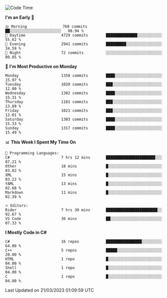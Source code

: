 <!--START_SECTION:waka-->
![Code Time](http://img.shields.io/badge/Code%20Time-997%20hrs%2010%20mins-blue)

**I'm an Early 🐤** 

```text
🌞 Morning                760 commits         ██░░░░░░░░░░░░░░░░░░░░░░░   08.94 % 
🌆 Daytime                4729 commits        ██████████████░░░░░░░░░░░   55.62 % 
🌃 Evening                2941 commits        █████████░░░░░░░░░░░░░░░░   34.59 % 
🌙 Night                  72 commits          ░░░░░░░░░░░░░░░░░░░░░░░░░   00.85 % 
```
📅 **I'm Most Productive on Monday** 

```text
Monday                   1358 commits        ████░░░░░░░░░░░░░░░░░░░░░   15.97 % 
Tuesday                  1020 commits        ███░░░░░░░░░░░░░░░░░░░░░░   12.00 % 
Wednesday                1302 commits        ████░░░░░░░░░░░░░░░░░░░░░   15.31 % 
Thursday                 1181 commits        ███░░░░░░░░░░░░░░░░░░░░░░   13.89 % 
Friday                   1021 commits        ███░░░░░░░░░░░░░░░░░░░░░░   12.01 % 
Saturday                 1303 commits        ████░░░░░░░░░░░░░░░░░░░░░   15.33 % 
Sunday                   1317 commits        ████░░░░░░░░░░░░░░░░░░░░░   15.49 % 
```


📊 **This Week I Spent My Time On** 

```text
💬 Programming Languages: 
C#                       7 hrs 12 mins       ██████████████████████░░░   87.21 % 
Other                    18 mins             █░░░░░░░░░░░░░░░░░░░░░░░░   03.82 % 
XML                      15 mins             █░░░░░░░░░░░░░░░░░░░░░░░░   03.22 % 
YAML                     13 mins             █░░░░░░░░░░░░░░░░░░░░░░░░   02.68 % 
Markdown                 11 mins             █░░░░░░░░░░░░░░░░░░░░░░░░   02.39 % 

🔥 Editors: 
Rider                    7 hrs 39 mins       ███████████████████████░░   92.67 % 
VS Code                  36 mins             ██░░░░░░░░░░░░░░░░░░░░░░░   07.33 % 
```

**I Mostly Code in C#** 

```text
C#                       16 repos            ████████████████░░░░░░░░░   64.00 % 
C++                      5 repos             █████░░░░░░░░░░░░░░░░░░░░   20.00 % 
HTML                     1 repo              █░░░░░░░░░░░░░░░░░░░░░░░░   04.00 % 
Shell                    1 repo              █░░░░░░░░░░░░░░░░░░░░░░░░   04.00 % 
C                        1 repo              █░░░░░░░░░░░░░░░░░░░░░░░░   04.00 % 
```




 Last Updated on 21/03/2023 01:09:59 UTC
<!--END_SECTION:waka-->
